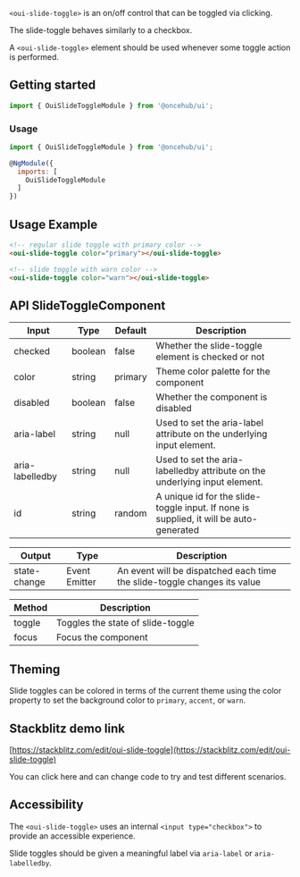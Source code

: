 `<oui-slide-toggle>` is an on/off control that can be toggled via clicking.

The slide-toggle behaves similarly to a checkbox.

A `<oui-slide-toggle>` element should be used whenever some toggle action is performed.

## Getting started

```js
import { OuiSlideToggleModule } from '@oncehub/ui';
```

### Usage

```js
import { OuiSlideToggleModule } from '@oncehub/ui';

@NgModule({
  imports: [
    OuiSlideToggleModule
  ]
})
```

## Usage Example

```html
<!-- regular slide toggle with primary color -->
<oui-slide-toggle color="primary"></oui-slide-toggle>

<!-- slide toggle with warn color -->
<oui-slide-toggle color="warn"></oui-slide-toggle>
```

## API SlideToggleComponent

| Input           | Type    | Default | Description                                                                            |
| --------------- | ------- | ------- | -------------------------------------------------------------------------------------- |
| checked         | boolean | false   | Whether the slide-toggle element is checked or not                                     |
| color           | string  | primary | Theme color palette for the component                                                  |
| disabled        | boolean | false   | Whether the component is disabled                                                      |
| aria-label      | string  | null    | Used to set the aria-label attribute on the underlying input element.                  |
| aria-labelledby | string  | null    | Used to set the aria-labelledby attribute on the underlying input element.             |
| id              | string  | random  | A unique id for the slide-toggle input. If none is supplied, it will be auto-generated |

| Output       | Type          | Description                                                              |
| ------------ | ------------- | ------------------------------------------------------------------------ |
| state-change | Event Emitter | An event will be dispatched each time the slide-toggle changes its value |

| Method | Description                       |
| ------ | --------------------------------- |
| toggle | Toggles the state of slide-toggle |
| focus  | Focus the component               |

## Theming

Slide toggles can be colored in terms of the current theme using the color property to set the background color to `primary`, `accent`, or `warn`.

## Stackblitz demo link

[https://stackblitz.com/edit/oui-slide-toggle](https://stackblitz.com/edit/oui-slide-toggle)

You can click here and can change code to try and test different scenarios.

## Accessibility

The `<oui-slide-toggle>` uses an internal `<input type="checkbox">` to provide an accessible experience.

Slide toggles should be given a meaningful label via `aria-label` or `aria-labelledby`.
